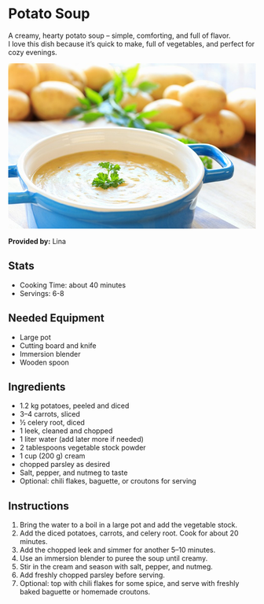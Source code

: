 # Potato Soup
A creamy, hearty potato soup – simple, comforting, and full of flavor.  
I love this dish because it’s quick to make, full of vegetables, and perfect for cozy evenings.  

![Potato Soup](../img/potato_soup.jpg)

**Provided by:** Lina

## Stats
- Cooking Time: about 40 minutes  
- Servings: 6-8 

## Needed Equipment
- Large pot  
- Cutting board and knife  
- Immersion blender  
- Wooden spoon

## Ingredients
- 1.2 kg potatoes, peeled and diced  
- 3–4 carrots, sliced  
- ½ celery root, diced  
- 1 leek, cleaned and chopped  
- 1 liter water (add later more if needed)
- 2 tablespoons vegetable stock powder 
- 1 cup (200 g) cream  
- chopped parsley as desired  
- Salt, pepper, and nutmeg to taste  
- Optional: chili flakes, baguette, or croutons for serving

## Instructions
1. Bring the water to a boil in a large pot and add the vegetable stock.  
2. Add the diced potatoes, carrots, and celery root. Cook for about 20 minutes.
3. Add the chopped leek and simmer for another 5–10 minutes.  
4. Use an immersion blender to puree the soup until creamy.  
5. Stir in the cream and season with salt, pepper, and nutmeg.  
6. Add freshly chopped parsley before serving.  
7. Optional: top with chili flakes for some spice, and serve with freshly baked baguette or homemade croutons. 